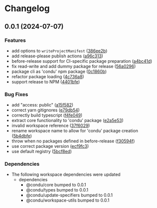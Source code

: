 # Changelog

## 0.0.1 (2024-07-07)


### Features

* add options to `writeProjectManifest` ([386ee2b](https://github.com/niieani/toolchain/commit/386ee2b646b95042213566217efcd858dae64d6d))
* add release-please publish actions ([a96c313](https://github.com/niieani/toolchain/commit/a96c313d600bf17caad0be7261e54018af9ab4e1))
* before-release support for CI-specific package preparation ([a4bc41d](https://github.com/niieani/toolchain/commit/a4bc41db5acb65a19870adf8a391689b34411528))
* fix read-write and add dummy package for release ([56a0296](https://github.com/niieani/toolchain/commit/56a0296df80933c6a908d78e1f30318a9c46e0f1))
* package cli as 'condu' npm package ([0c1860b](https://github.com/niieani/toolchain/commit/0c1860bc4ccc11d89fce8c938f9d5e70d88a9c98))
* refactor package loading ([4c736a8](https://github.com/niieani/toolchain/commit/4c736a83077e0294a7854c8a2b9c95a5878149f3))
* support release to NPM ([4401bfe](https://github.com/niieani/toolchain/commit/4401bfe7a457ea3fb516d0165b89652aa3ef5200))


### Bug Fixes

* add "access: public" ([a15f582](https://github.com/niieani/toolchain/commit/a15f5827715367a3cdd2d39edbb7c63af7b2f9a8))
* correct yarn gitignores ([e79db54](https://github.com/niieani/toolchain/commit/e79db54e78a41157ae90a2f6e5ac648fda602c27))
* correctly build typescript ([f4fe049](https://github.com/niieani/toolchain/commit/f4fe04933e439a27e1f82e58dfcfc983720a259f))
* extract core functionality to 'condu' package ([e2a5e53](https://github.com/niieani/toolchain/commit/e2a5e539f7aeaadedd3359d8bf80591f3e4ee258))
* invalid workspace reference ([37f6029](https://github.com/niieani/toolchain/commit/37f6029848a43f06627f0ee2f7fcef4e535a7d07))
* rename workspace name to allow for 'condu' package creation ([5b4dbfe](https://github.com/niieani/toolchain/commit/5b4dbfe0912ad8d64a227b875d34c39ae5d50959))
* throw when no packages defined in before-release ([f30594f](https://github.com/niieani/toolchain/commit/f30594f42b81ed381af37d75fcff3e721154c311))
* use correct package version ([ecf9fc3](https://github.com/niieani/toolchain/commit/ecf9fc3e7fd463b56f828d5469105deafceef109))
* use default registry ([5bcf8ed](https://github.com/niieani/toolchain/commit/5bcf8ed1d325b60b50d4c7998bf8dd5264d35ebd))


### Dependencies

* The following workspace dependencies were updated
  * dependencies
    * @condu/core bumped to 0.0.1
    * @condu/types bumped to 0.0.1
    * @condu/update-specifiers bumped to 0.0.1
    * @condu/workspace-utils bumped to 0.0.1
